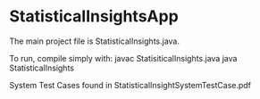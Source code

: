 StatisticalInsightsApp
======================

The main project file is StatisticalInsights.java. 

To run, compile simply with:
javac StatisiticalInsights.java
java StatisticalInsights


System Test Cases found in StatisticalInsightSystemTestCase.pdf